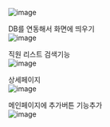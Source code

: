 ![image](https://github.com/tero1115/spring-jpa-db-study/assets/67888405/b893c289-9fef-4d6e-b49a-3cf95d24d568)

DB를 연동해서 화면에 띄우기<br>
![image](https://github.com/tero1115/spring-jpa-db-study/assets/67888405/7a1e5d5b-13bd-4dd4-833e-fe2239677b2b)

직원 리스트 검색기능<br>
![image](https://github.com/tero1115/spring-jpa-db-study/assets/67888405/51f0eb61-0680-4618-b30f-710c78cb736c)

상세페이지<br>
![image](https://github.com/tero1115/spring-jpa-db-study/assets/67888405/5f79c5ba-9256-46df-b2e5-d86d29483506)

메인페이지에 추가버튼 기능추가<br>
![image](https://github.com/tero1115/spring-jpa-db-study/assets/67888405/293b05f5-3a60-4cd2-b541-6af579052b17)
